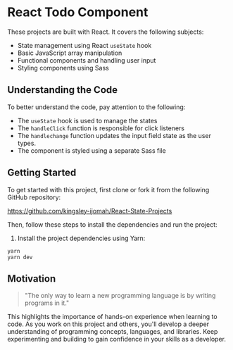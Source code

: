 # React Todo Component

These projects are built with React. It covers the following subjects:

- State management using React `useState` hook
- Basic JavaScript array manipulation
- Functional components and handling user input
- Styling components using Sass

## Understanding the Code

To better understand the code, pay attention to the following:

- The `useState` hook is used to manage the states
- The `handleClick` function is responsible for click listeners
- The `handlechange` function updates the input field state as the user types.
- The component is styled using a separate Sass file

## Getting Started

To get started with this project, first clone or fork it from the following GitHub repository:

https://github.com/kingsley-ijomah/React-State-Projects

Then, follow these steps to install the dependencies and run the project:

1. Install the project dependencies using Yarn:

```
yarn
yarn dev
```

## Motivation

> "The only way to learn a new programming language is by writing programs in it."

This highlights the importance of hands-on experience when learning to code. As you work on this project and others, you'll develop a deeper understanding of programming concepts, languages, and libraries. Keep experimenting and building to gain confidence in your skills as a developer.

